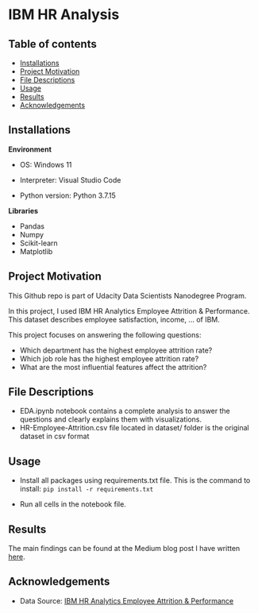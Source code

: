 # **IBM HR Analysis**


## **Table of contents**

- [Installations](#installations)
- [Project Motivation](#project-motivations)
- [File Descriptions](#file-descriptions)
- [Usage](#usage)
- [Results](#results)
- [Acknowledgements](#acknowledgements)


## **Installations**

**Environment**
- OS: Windows 11

- Interpreter: Visual Studio Code

- Python version: Python 3.7.15

**Libraries**
- Pandas
- Numpy
- Scikit-learn
- Matplotlib



## **Project Motivation**
This Github repo is part of Udacity Data Scientists Nanodegree Program.

In this project, I used IBM HR Analytics Employee Attrition & Performance. This dataset describes employee satisfaction, income, ... of IBM.

This project focuses on answering the following questions:

- Which department has the highest employee attrition rate?
- Which job role has the highest employee attrition rate?
- What are the most influential features affect the attrition?


## **File Descriptions**

- EDA.ipynb notebook contains a complete analysis to answer the questions and clearly explains them with visualizations.
- HR-Employee-Attrition.csv file located in dataset/ folder is the original dataset in csv format


## **Usage**

- Install all packages using requirements.txt file. This is the command to install: `pip install -r requirements.txt`

- Run all cells in the notebook file.


## **Results**

The main findings can be found at the Medium blog post I have written [here]().


## **Acknowledgements**

- Data Source: [IBM HR Analytics Employee Attrition & Performance](https://www.kaggle.com/datasets/pavansubhasht/ibm-hr-analytics-attrition-dataset)
